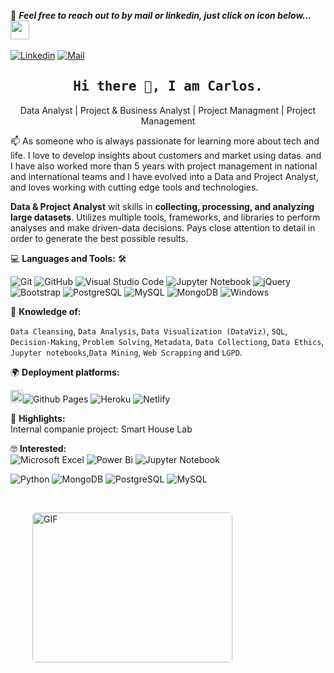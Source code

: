 <!--

## Complete list of github markdown emoji markup
https://gist.github.com/rxaviers/7360908

## technologies Icons 
https://simpleicons.org/

-->
📝 ***Feel free to reach out to by mail or linkedin, just click on icon below...*** <img src="https://media.giphy.com/media/WUlplcMpOCEmTGBtBW/giphy.gif" width="30"> 
<br>
<br>
[![Linkedin](https://img.shields.io/badge/LinkedIn-Carlos%20C.Silva-blue?logo=Linkedin&logoColor=blue&labelColor=black)](https://www.linkedin.com/in/carloscsrodrigo/)
[![Mail](https://img.shields.io/badge/Gmail-carloscsrodrigo@gmail.com-blue?logo=Gmail&logoColor=red&labelColor=black)](mailto:carloscsrodrigo@gmail.com)
<br>

<h2 align='center'><samp><strong>Hi there 👋, I am Carlos. </strong></samp></h2>

<p align='center'>Data Analyst | Project & Business Analyst | Project Managment | Project Management</p>

<p align='left'> 📫 As someone who is always passionate for learning more about tech and life. I love to develop insights about customers and market using datas. and I have also worked more than 5 years with project management in national and international teams and I have evolved into a Data and Project Analyst, and loves working with cutting edge tools and technologies.</p>

**Data & Project Analyst** wit skills in **collecting, processing, and analyzing large datasets**. Utilizes multiple tools, frameworks, and libraries to perform analyses and make driven-data decisions. Pays close attention to detail in order to generate the best possible results.

💻 **Languages and Tools:** 🛠️<br>

![Git](https://img.shields.io/badge/-Git-000000?style=flat&logo=git&logoColor=F05032&labelColor=ffffff)
![GitHub](https://img.shields.io/badge/-GitHub-000000?style=flat&logo=github&logoColor=000000&labelColor=ffffff)
![Visual Studio Code](https://img.shields.io/badge/-VSCode-000000?style=flat&logo=visual-studio-code&labelColor=007ACC)
![Jupyter Notebook](https://img.shields.io/badge/-Jupyter%20Notebook-000000?style=flat&logo=Jupyter&logoColor=orange&labelColor=gray)
![jQuery](https://img.shields.io/badge/-jQuery-000000?style=flat&logo=jQuery&logoColor=0769AD&labelColor=ffffff)
![Bootstrap](https://img.shields.io/badge/-Bootstrap-000000?style=flat&logo=bootstrap&logoColor=ffffff&labelColor=563D7C)
![PostgreSQL](https://img.shields.io/badge/-PostgreSQL-000000?style=flat&logo=postgresql&logoColor=ffffff&labelColor=336791)
![MySQL](https://img.shields.io/badge/-MySQL-000000?style=flat&logo=mysql&labelColor=ffffff)
![MongoDB](https://img.shields.io/badge/-MongoDB-000000?style=flat&logo=mongodb&labelColor=ffffff)
![Windows](https://img.shields.io/badge/-Windows-000000?style=flat&logo=windows&logoColor=ffffff&labelColor=0078D6)


🧐 **Knowledge of:**<br>

`Data Cleansing`, `Data Analysis`, `Data Visualization (DataViz)`, `SQL`, `Decision-Making`, `Problem Solving`, `Metadata`, `Data Collectiong`, `Data Ethics`, `Jupyter notebooks`,`Data Mining`, `Web Scrapping` and `LGPD`.


🌍 **Deployment platforms:**<br>

<img alt="Github Pages" width="20px" height="20px" src="https://techcrunch.com/wp-content/uploads/2010/07/github-logo.png" />![Github Pages](https://img.shields.io/badge/-Github%20Pages-000000?style=flat&logo=github-pages) ![Heroku](https://img.shields.io/badge/-Heroku-000000?style=flat&logo=heroku&labelColor=430098) ![Netlify](https://img.shields.io/badge/-Netlify-000000?style=flat&logo=netlify&labelColor=000000)


🚩 **Highlights:** <br>
<span>Internal companie project: Smart House Lab </span>


🤓 **Interested:** <br>
![Microsoft Excel](https://img.shields.io/badge/Microsoft_Excel-217346?style=flat&logo=microsoft-excel&logoColor=white)
![Power Bi](https://img.shields.io/badge/power_bi-F2C811?style=flat&logo=powerbi&logoColor=black)
![Jupyter Notebook](https://img.shields.io/badge/jupyter-%23FA0F00.svg?style=flat&logo=jupyter&logoColor=white)

![Python](https://img.shields.io/badge/-Python-000000?style=flat&logo=python&labelColor=black)
![MongoDB](https://img.shields.io/badge/-MongoDB-000000?style=flat&logo=mongodb&labelColor=ffffff)
![PostgreSQL](https://img.shields.io/badge/-PostgreSQL-000000?style=flat&logo=postgresql&logoColor=ffffff&labelColor=336791)
![MySQL](https://img.shields.io/badge/-MySQL-000000?style=flat&logo=mysql&labelColor=ffffff)



<!-- ✅  **GitHub Extra Pins**

[![ReadMe Card](https://github-readme-stats.vercel.app/api/pin/?username=ahmad-sawalqeh&repo=my_resume)](https://github.com/ahmad-sawalqeh/my_resume) -->

</br>
<p style="display: flex; justify-contect: space-between;">
<img style="border-radius: 5px; margin: 0 0 5px 35px;" alt="GIF" width="320px" height="240px" src="https://marketbusinessnews.com/wp-content/uploads/2020/10/1-Predictive-Analytics-GIF-for-article.gif" />
</p>

<!---
carloscsrodrigo/carloscsrodrigo is a ✨ special ✨ repository because its `README.md` (this file) appears on your GitHub profile.
You can click the Preview link to take a look at your changes.
--->
